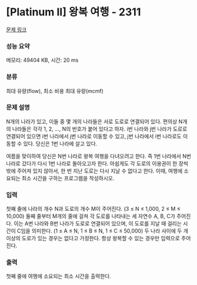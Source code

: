 # [Platinum II] 왕복 여행 - 2311 

[문제 링크](https://www.acmicpc.net/problem/2311) 

### 성능 요약

메모리: 49404 KB, 시간: 20 ms

### 분류

최대 유량(flow), 최소 비용 최대 유량(mcmf)

### 문제 설명

<p>N개의 나라가 있고, 이들 중 몇 개의 나라들은 서로 도로로 연결되어 있다. 편의상 N개의 나라들은 각각 1, 2, ..., N의 번호가 붙어 있다고 하자. i번 나라와 j번 나라가 도로로 연결되어 있으면 i번 나라에서 j번 나라로 이동할 수 있고, j번 나라에서 i번 나라로도 이동할 수 있다. 당신은 1번 나라에 살고 있다.</p>

<p>여름을 맞이하여 당신은 N번 나라로 왕복 여행을 다녀오려고 한다. 즉 1번 나라에서 N번 나라로 갔다가 다시 1번 나라로 돌아오고자 한다. 아쉽게도 각 도로의 이용권이 한 장씩밖에 주어져 있지 않아서, 한 번 지난 도로는 다시 지날 수 없다고 한다. 이때, 여행에 소요되는 최소 시간을 구하는 프로그램을 작성하시오.</p>

### 입력 

 <p>첫째 줄에 나라의 개수 N과 도로의 개수 M이 주어진다. (3 ≤ N ≤ 1,000, 2 ≤ M ≤ 10,000) 둘째 줄부터 M개의 줄에 걸쳐 각 도로를 나타내는 세 자연수 A, B, C가 주어진다. 이는 A번 나라와 B번 나라가 도로로 연결되어 있으며, 이 도로를 지날 때 걸리는 시간이 C임을 의미한다. (1 ≤ A ≤ N, 1 ≤ B ≤ N, 1 ≤ C ≤ 50,000) 두 나라 사이에 두 개 이상의 도로가 있는 경우는 없다고 가정한다. 항상 왕복할 수 있는 경우만 입력으로 주어진다.</p>

### 출력 

 <p>첫째 줄에 여행에 소요되는 최소 시간을 출력한다.</p>

